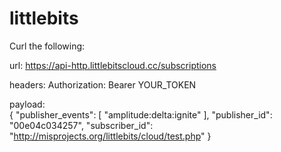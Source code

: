 # littlebits

Curl the following:

url: 
https://api-http.littlebitscloud.cc/subscriptions

headers: 
Authorization: Bearer YOUR_TOKEN

payload: <br />
{
  "publisher_events": [
      "amplitude:delta:ignite"
  ],
  "publisher_id": "00e04c034257",
  "subscriber_id": "http://misprojects.org/littlebits/cloud/test.php"
}
